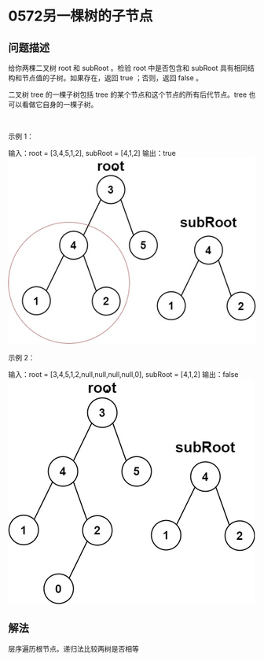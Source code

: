 # 0572另一棵树的子节点

## 问题描述

给你两棵二叉树 root 和 subRoot 。检验 root 中是否包含和 subRoot 具有相同结构和节点值的子树。如果存在，返回 true ；否则，返回 false 。

二叉树 tree 的一棵子树包括 tree 的某个节点和这个节点的所有后代节点。tree 也可以看做它自身的一棵子树。

 

示例 1：

输入：root = [3,4,5,1,2], subRoot = [4,1,2]
输出：true
![img_1.png](img_1.png)

示例 2：

输入：root = [3,4,5,1,2,null,null,null,null,0], subRoot = [4,1,2]
输出：false
![img.png](img.png)

## 解法

层序遍历根节点。递归法比较两树是否相等




